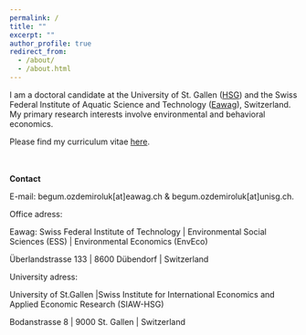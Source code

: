 ```yaml
---
permalink: /
title: ""
excerpt: ""
author_profile: true
redirect_from: 
  - /about/
  - /about.html
---
```


<p>I am a doctoral candidate at the University of St. Gallen (<a href="https://www.unisg.ch/en/" target="_blank">HSG</a>) and the Swiss Federal Institute of Aquatic Science and Technology (<a href="https://www.eawag.ch/en/" target="_blank">Eawag</a>), Switzerland. My primary research interests involve environmental and behavioral economics.</p>
<p>Please find my curriculum vitae <a href="http://begumozdemiroluk.github.io/files/Begum_Ozdemir_Oluk_CV_22_03_2023.pdf" target="_blank">here</a>.</p> 
<br><br>
<strong>Contact</strong></p> 
<p>E-mail: begum.ozdemiroluk[at]eawag.ch & begum.ozdemiroluk[at]unisg.ch.</p> 
<p>Office adress:</p>
<p>Eawag: Swiss Federal Institute of Technology | Environmental Social Sciences (ESS) | Environmental Economics (EnvEco)</p>
<p>Überlandstrasse 133 | 8600 Dübendorf | Switzerland</p>
<p>University adress:</p>
<p>University of St.Gallen |Swiss Institute for International Economics and Applied Economic Research (SIAW-HSG)</p>
<p>Bodanstrasse 8 | 9000 St. Gallen | Switzerland



  
  




